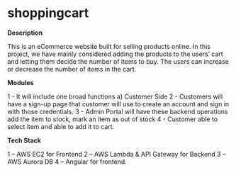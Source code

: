 # shoppingcart

**Description**

This is an eCommerce website built for selling products online. In this project, we have mainly considered adding the products to the users’ cart and letting them decide the number of items to buy. The users can increase or decrease the number of items in the cart. 

**Modules**

1 - It will include one broad functions a) Customer Side 
2 - Customers will have a sign-up page that customer will use to create an account and sign in with those credentials.
3 - Admin Portal will have these backend operations add the item to stock, mark an item as out of stock
4 - Customer able to select item and able to add it to cart.

**Tech Stack**

1 – AWS EC2 for Frontend
2 – AWS Lambda & API Gateway for Backend
3 – AWS Aurora DB
4 – Angular for frontend.
